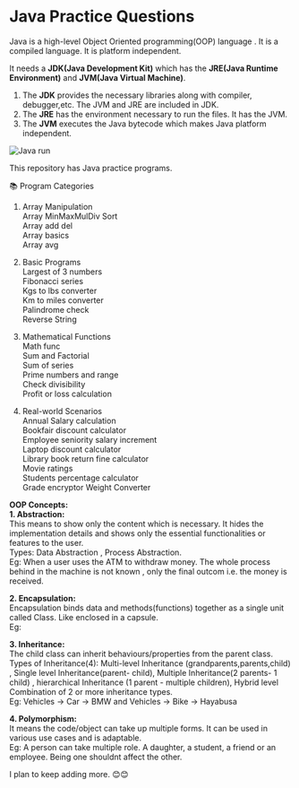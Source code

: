 #   Java Practice Questions

Java is a high-level Object Oriented programming(OOP) language . 
 It is a compiled language. It is platform independent.    

It needs a **JDK(Java Development Kit)** which has the **JRE(Java Runtime Environment)** and **JVM(Java Virtual Machine)**.
1. The **JDK** provides the necessary libraries along with compiler, debugger,etc. The JVM and JRE are included in JDK. 
2. The **JRE** has the environment necessary to run the files. It has the JVM.
3. The **JVM** executes the Java bytecode which makes Java platform independent.

![Java run](https://github.com/user-attachments/assets/876d3de0-1785-446c-b9d2-2823b9117f45)



This repository has Java practice programs.    


📚 Program Categories  
  
1. Array Manipulation  
Array MinMaxMulDiv Sort  
Array add del  
Array basics  
Array avg  
  
2. Basic Programs   
Largest of 3 numbers  
Fibonacci series  
Kgs to lbs converter  
Km to miles converter  
Palindrome check  
Reverse String  
  
3. Mathematical Functions  
Math func  
Sum and Factorial  
Sum of series  
Prime numbers and range  
Check divisibility  
Profit or loss calculation  
  
4. Real-world Scenarios  
Annual Salary calculation  
Bookfair discount calculator  
Employee seniority salary increment  
Laptop discount calculator  
Library book return fine calculator  
Movie ratings  
Students percentage calculator  
Grade encryptor
Weight Converter  


**OOP Concepts:**  
**1. Abstraction:**  
This means to show only the content which is necessary. It hides the implementation details and shows only the essential functionalities or features to the user.  
Types: Data Abstraction , Process Abstraction.  
Eg: When a user uses the ATM to withdraw money. The whole process behind in the machine is not known , only the final outcom i.e. the money is received.  


**2. Encapsulation:**  
Encapsulation binds data and methods(functions) together as a single unit called Class. Like enclosed in a capsule.  
Eg: 


**3. Inheritance:**  
The child class can inherit behaviours/properties from the parent class.  
Types of Inheritance(4): Multi-level Inheritance (grandparents,parents,child) , Single level Inheritance(parent- child), Multiple Inheritance(2 parents- 1 child) , hierarchical Inheritance (1 parent - multiple children), Hybrid level Combination of 2 or more inheritance types.    
Eg: Vehicles -> Car -> BMW and  Vehicles -> Bike -> Hayabusa  


**4. Polymorphism:**  
It means the code/object can take up multiple forms. It can be used in various use cases and is adaptable.  
Eg: A person can take multiple role. A daughter, a student, a friend or an employee. Being one shouldnt affect the other.   

  
I plan to keep adding more. 😊😊  

